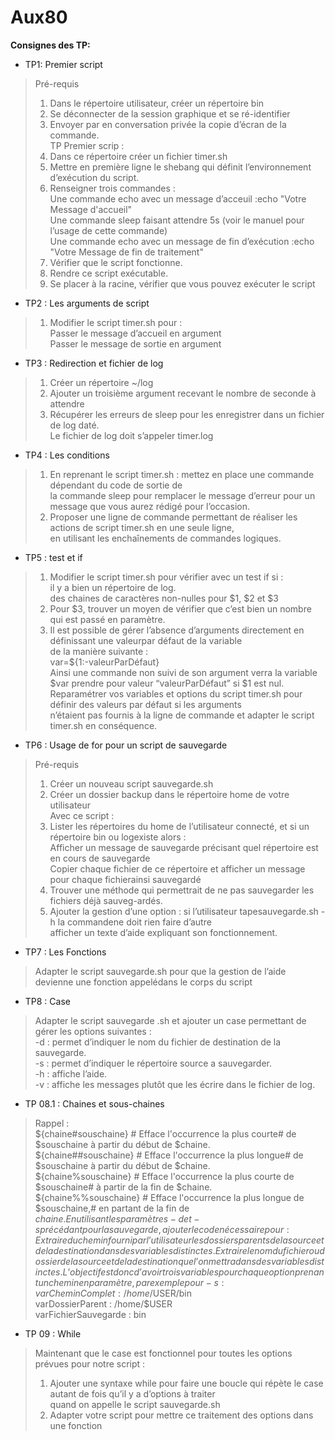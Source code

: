 # Aux80

**Consignes des TP:**

*	TP1: Premier script
>Pré-requis  
>   1. Dans le répertoire utilisateur, créer un répertoire bin  
>   2. Se déconnecter de la session graphique et se ré-identifier  
>   3. Envoyer par en conversation privée la copie d’écran de la commande.  
>TP Premier scrip :  
>1. Dans ce répertoire créer un fichier timer.sh  
>2. Mettre en première ligne le shebang qui définit l’environnement d’exécution du script.  
>3. Renseigner trois commandes :  
>   Une commande echo avec un message d’acceuil :echo "Votre Message d'accueil"  
>   Une commande sleep faisant attendre 5s (voir le manuel pour l’usage de cette commande)  
>   Une commande echo avec un message de fin d’exécution :echo "Votre Message de fin de traitement"  
>4. Vérifier que le script fonctionne.  
>5. Rendre ce script exécutable.  
>6. Se placer à la racine, vérifier que vous pouvez exécuter le script  
* TP2 : Les arguments de script  
>1. Modifier le script timer.sh pour :  
>   Passer le message d’accueil en argument  
>   Passer le message de sortie en argument  
* TP3 : Redirection et fichier de log  
>1. Créer un répertoire ~/log  
>2. Ajouter un troisième argument recevant le nombre de seconde à attendre  
>3. Récupérer les erreurs de sleep pour les enregistrer dans un fichier de log daté.  
>Le fichier de log doit s’appeler timer.log  
* TP4 : Les conditions  
>1. En reprenant le script timer.sh : mettez en place une commande dépendant du code de sortie de  
>la commande sleep pour remplacer le message d’erreur pour un message que vous aurez rédigé pour l’occasion.  
>2. Proposer une ligne de commande permettant de réaliser les actions de script timer.sh en une seule ligne,  
>en utilisant les enchaînements de commandes logiques. 
* TP5 : test et if  
>1. Modifier le script timer.sh pour vérifier avec un test if si :  
>   il y a bien un répertoire de log.  
>   des chaines de caractères non-nulles pour $1, $2 et $3  
>2. Pour $3, trouver un moyen de vérifier que c’est bien un nombre qui est passé en paramètre.  
>3. Il est possible de gérer l’absence d’arguments directement en définissant une valeurpar défaut de la variable  
>de la manière suivante :  
>   var=${1:-valeurParDéfaut}  
>Ainsi une commande non suivi de son argument verra la variable $var prendre pour valeur “valeurParDéfaut” si $1 est nul.  
>Reparamétrer vos variables et options du script timer.sh pour définir des valeurs par défaut si les arguments  
>n’étaient pas fournis à la ligne de commande et adapter le script timer.sh en conséquence.  
* TP6 : Usage de for pour un script de sauvegarde  
> Pré-requis  
>   1. Créer un nouveau script sauvegarde.sh  
>   2. Créer un dossier backup dans le répertoire home de votre utilisateur  
>Avec ce script : 
>   1. Lister les répertoires du home de l’utilisateur connecté, et si un répertoire bin ou logexiste alors :  
>     Afficher un message de sauvegarde précisant quel répertoire est en cours de sauvegarde  
>     Copier chaque fichier de ce répertoire et afficher un message pour chaque fichierainsi sauvegardé  
>   2. Trouver une méthode qui permettrait de ne pas sauvegarder les fichiers déjà sauveg-ardés.  
>   3. Ajouter la gestion d’une option : si l’utilisateur tapesauvegarde.sh -h la commandene doit rien faire d’autre  
>     afficher un texte d’aide expliquant son fonctionnement.  
* TP7 : Les Fonctions  
> Adapter le script sauvegarde.sh pour que la gestion de l’aide devienne une fonction appelédans le corps du script  
* TP8 : Case  
> Adapter le script sauvegarde .sh et ajouter un case permettant de gérer les options suivantes :  
>   -d : permet d’indiquer le nom du fichier de destination de la sauvegarde.  
>   -s : permet d’indiquer le répertoire source a sauvegarder.  
>   -h : affiche l’aide.  
>   -v : affiche les messages plutôt que les écrire dans le fichier de log.  
* TP 08.1 : Chaines et sous-chaines  
>   Rappel :  
>   ${chaine#souschaine} # Efface l'occurrence la plus courte# de $souschaine à partir du début de $chaine.   
>   ${chaine##souschaine} # Efface l'occurrence la plus longue# de $souschaine à partir du début de $chaine.     
>   ${chaine%souschaine} # Efface l'occurrence la plus courte de $souschaine# à partir de la fin de $chaine.     
>   ${chaine%%souschaine} # Efface l'occurrence la plus longue de $souschaine,# en partant de la fin de $chaine.    
>   En utilisant les paramètres -d et -s précédant pour la sauvegarde, ajouter le code nécessairepour :     
>     Extraire du chemin fourni par l’utilisateur les dossiers parents de la source et de la destination dans des variables distinctes.    
>     Extraire le nom du fichier ou dossier de la source et de la destination que l’on mettradans des variables distinctes.     
>   L’objectif est donc d’avoir trois variables pour chaque option prenant un chemin en paramètre,par exemple pour -s :    
>     varCheminComplet : /home/$USER/bin    
>     varDossierParent : /home/$USER    
>     varFichierSauvegarde : bin    
* TP 09 : While  
> Maintenant que le case est fonctionnel pour toutes les options prévues pour notre script :  
>   1. Ajouter une syntaxe while pour faire une boucle qui répète le case autant de fois qu’il y a d’options à traiter  
>   quand on appelle le script sauvegarde.sh  
>   2. Adapter votre script pour mettre ce traitement des options dans une fonction
